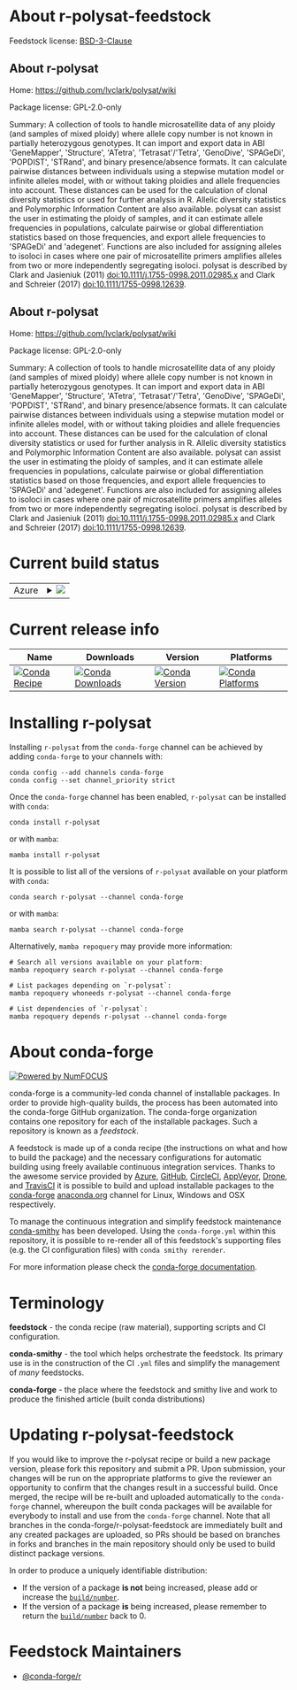 About r-polysat-feedstock
=========================

Feedstock license: [BSD-3-Clause](https://github.com/conda-forge/r-polysat-feedstock/blob/main/LICENSE.txt)


About r-polysat
---------------

Home: https://github.com/lvclark/polysat/wiki

Package license: GPL-2.0-only

Summary: A collection of tools to handle microsatellite data of any ploidy (and samples of mixed ploidy) where allele copy number is not known in partially heterozygous genotypes.  It can import and export data in ABI 'GeneMapper', 'Structure', 'ATetra', 'Tetrasat'/'Tetra', 'GenoDive', 'SPAGeDi', 'POPDIST', 'STRand', and binary presence/absence formats.  It can calculate pairwise distances between individuals using a stepwise mutation model or infinite alleles model, with or without taking ploidies and allele frequencies into account.  These distances can be used for the calculation of clonal diversity statistics or used for further analysis in R.  Allelic diversity statistics and Polymorphic Information Content are also available.  polysat can  assist the user in estimating the ploidy of samples, and it can estimate allele  frequencies in populations, calculate pairwise or global differentiation statistics  based on those frequencies, and export allele frequencies to 'SPAGeDi' and 'adegenet'.   Functions are also included for assigning alleles to isoloci in cases where one pair  of microsatellite primers amplifies alleles from two or more independently segregating isoloci.  polysat is described by Clark and Jasieniuk (2011) <doi:10.1111/j.1755-0998.2011.02985.x> and Clark and Schreier (2017) <doi:10.1111/1755-0998.12639>.

About r-polysat
---------------

Home: https://github.com/lvclark/polysat/wiki

Package license: GPL-2.0-only

Summary: A collection of tools to handle microsatellite data of any ploidy (and samples of mixed ploidy) where allele copy number is not known in partially heterozygous genotypes.  It can import and export data in ABI 'GeneMapper', 'Structure', 'ATetra', 'Tetrasat'/'Tetra', 'GenoDive', 'SPAGeDi', 'POPDIST', 'STRand', and binary presence/absence formats.  It can calculate pairwise distances between individuals using a stepwise mutation model or infinite alleles model, with or without taking ploidies and allele frequencies into account.  These distances can be used for the calculation of clonal diversity statistics or used for further analysis in R.  Allelic diversity statistics and Polymorphic Information Content are also available.  polysat can  assist the user in estimating the ploidy of samples, and it can estimate allele  frequencies in populations, calculate pairwise or global differentiation statistics  based on those frequencies, and export allele frequencies to 'SPAGeDi' and 'adegenet'.   Functions are also included for assigning alleles to isoloci in cases where one pair  of microsatellite primers amplifies alleles from two or more independently segregating isoloci.  polysat is described by Clark and Jasieniuk (2011) <doi:10.1111/j.1755-0998.2011.02985.x> and Clark and Schreier (2017) <doi:10.1111/1755-0998.12639>.

Current build status
====================


<table>
    
  <tr>
    <td>Azure</td>
    <td>
      <details>
        <summary>
          <a href="https://dev.azure.com/conda-forge/feedstock-builds/_build/latest?definitionId=7529&branchName=main">
            <img src="https://dev.azure.com/conda-forge/feedstock-builds/_apis/build/status/r-polysat-feedstock?branchName=main">
          </a>
        </summary>
        <table>
          <thead><tr><th>Variant</th><th>Status</th></tr></thead>
          <tbody><tr>
              <td>linux_64_r_base4.3</td>
              <td>
                <a href="https://dev.azure.com/conda-forge/feedstock-builds/_build/latest?definitionId=7529&branchName=main">
                  <img src="https://dev.azure.com/conda-forge/feedstock-builds/_apis/build/status/r-polysat-feedstock?branchName=main&jobName=linux&configuration=linux%20linux_64_r_base4.3" alt="variant">
                </a>
              </td>
            </tr><tr>
              <td>linux_64_r_base4.4</td>
              <td>
                <a href="https://dev.azure.com/conda-forge/feedstock-builds/_build/latest?definitionId=7529&branchName=main">
                  <img src="https://dev.azure.com/conda-forge/feedstock-builds/_apis/build/status/r-polysat-feedstock?branchName=main&jobName=linux&configuration=linux%20linux_64_r_base4.4" alt="variant">
                </a>
              </td>
            </tr><tr>
              <td>linux_aarch64_r_base4.3</td>
              <td>
                <a href="https://dev.azure.com/conda-forge/feedstock-builds/_build/latest?definitionId=7529&branchName=main">
                  <img src="https://dev.azure.com/conda-forge/feedstock-builds/_apis/build/status/r-polysat-feedstock?branchName=main&jobName=linux&configuration=linux%20linux_aarch64_r_base4.3" alt="variant">
                </a>
              </td>
            </tr><tr>
              <td>linux_aarch64_r_base4.4</td>
              <td>
                <a href="https://dev.azure.com/conda-forge/feedstock-builds/_build/latest?definitionId=7529&branchName=main">
                  <img src="https://dev.azure.com/conda-forge/feedstock-builds/_apis/build/status/r-polysat-feedstock?branchName=main&jobName=linux&configuration=linux%20linux_aarch64_r_base4.4" alt="variant">
                </a>
              </td>
            </tr><tr>
              <td>linux_ppc64le_r_base4.3</td>
              <td>
                <a href="https://dev.azure.com/conda-forge/feedstock-builds/_build/latest?definitionId=7529&branchName=main">
                  <img src="https://dev.azure.com/conda-forge/feedstock-builds/_apis/build/status/r-polysat-feedstock?branchName=main&jobName=linux&configuration=linux%20linux_ppc64le_r_base4.3" alt="variant">
                </a>
              </td>
            </tr><tr>
              <td>linux_ppc64le_r_base4.4</td>
              <td>
                <a href="https://dev.azure.com/conda-forge/feedstock-builds/_build/latest?definitionId=7529&branchName=main">
                  <img src="https://dev.azure.com/conda-forge/feedstock-builds/_apis/build/status/r-polysat-feedstock?branchName=main&jobName=linux&configuration=linux%20linux_ppc64le_r_base4.4" alt="variant">
                </a>
              </td>
            </tr><tr>
              <td>osx_64_r_base4.3</td>
              <td>
                <a href="https://dev.azure.com/conda-forge/feedstock-builds/_build/latest?definitionId=7529&branchName=main">
                  <img src="https://dev.azure.com/conda-forge/feedstock-builds/_apis/build/status/r-polysat-feedstock?branchName=main&jobName=osx&configuration=osx%20osx_64_r_base4.3" alt="variant">
                </a>
              </td>
            </tr><tr>
              <td>osx_64_r_base4.4</td>
              <td>
                <a href="https://dev.azure.com/conda-forge/feedstock-builds/_build/latest?definitionId=7529&branchName=main">
                  <img src="https://dev.azure.com/conda-forge/feedstock-builds/_apis/build/status/r-polysat-feedstock?branchName=main&jobName=osx&configuration=osx%20osx_64_r_base4.4" alt="variant">
                </a>
              </td>
            </tr><tr>
              <td>osx_arm64_r_base4.3</td>
              <td>
                <a href="https://dev.azure.com/conda-forge/feedstock-builds/_build/latest?definitionId=7529&branchName=main">
                  <img src="https://dev.azure.com/conda-forge/feedstock-builds/_apis/build/status/r-polysat-feedstock?branchName=main&jobName=osx&configuration=osx%20osx_arm64_r_base4.3" alt="variant">
                </a>
              </td>
            </tr><tr>
              <td>osx_arm64_r_base4.4</td>
              <td>
                <a href="https://dev.azure.com/conda-forge/feedstock-builds/_build/latest?definitionId=7529&branchName=main">
                  <img src="https://dev.azure.com/conda-forge/feedstock-builds/_apis/build/status/r-polysat-feedstock?branchName=main&jobName=osx&configuration=osx%20osx_arm64_r_base4.4" alt="variant">
                </a>
              </td>
            </tr><tr>
              <td>win_64_r_base4.3</td>
              <td>
                <a href="https://dev.azure.com/conda-forge/feedstock-builds/_build/latest?definitionId=7529&branchName=main">
                  <img src="https://dev.azure.com/conda-forge/feedstock-builds/_apis/build/status/r-polysat-feedstock?branchName=main&jobName=win&configuration=win%20win_64_r_base4.3" alt="variant">
                </a>
              </td>
            </tr><tr>
              <td>win_64_r_base4.4</td>
              <td>
                <a href="https://dev.azure.com/conda-forge/feedstock-builds/_build/latest?definitionId=7529&branchName=main">
                  <img src="https://dev.azure.com/conda-forge/feedstock-builds/_apis/build/status/r-polysat-feedstock?branchName=main&jobName=win&configuration=win%20win_64_r_base4.4" alt="variant">
                </a>
              </td>
            </tr>
          </tbody>
        </table>
      </details>
    </td>
  </tr>
</table>

Current release info
====================

| Name | Downloads | Version | Platforms |
| --- | --- | --- | --- |
| [![Conda Recipe](https://img.shields.io/badge/recipe-r--polysat-green.svg)](https://anaconda.org/conda-forge/r-polysat) | [![Conda Downloads](https://img.shields.io/conda/dn/conda-forge/r-polysat.svg)](https://anaconda.org/conda-forge/r-polysat) | [![Conda Version](https://img.shields.io/conda/vn/conda-forge/r-polysat.svg)](https://anaconda.org/conda-forge/r-polysat) | [![Conda Platforms](https://img.shields.io/conda/pn/conda-forge/r-polysat.svg)](https://anaconda.org/conda-forge/r-polysat) |

Installing r-polysat
====================

Installing `r-polysat` from the `conda-forge` channel can be achieved by adding `conda-forge` to your channels with:

```
conda config --add channels conda-forge
conda config --set channel_priority strict
```

Once the `conda-forge` channel has been enabled, `r-polysat` can be installed with `conda`:

```
conda install r-polysat
```

or with `mamba`:

```
mamba install r-polysat
```

It is possible to list all of the versions of `r-polysat` available on your platform with `conda`:

```
conda search r-polysat --channel conda-forge
```

or with `mamba`:

```
mamba search r-polysat --channel conda-forge
```

Alternatively, `mamba repoquery` may provide more information:

```
# Search all versions available on your platform:
mamba repoquery search r-polysat --channel conda-forge

# List packages depending on `r-polysat`:
mamba repoquery whoneeds r-polysat --channel conda-forge

# List dependencies of `r-polysat`:
mamba repoquery depends r-polysat --channel conda-forge
```


About conda-forge
=================

[![Powered by
NumFOCUS](https://img.shields.io/badge/powered%20by-NumFOCUS-orange.svg?style=flat&colorA=E1523D&colorB=007D8A)](https://numfocus.org)

conda-forge is a community-led conda channel of installable packages.
In order to provide high-quality builds, the process has been automated into the
conda-forge GitHub organization. The conda-forge organization contains one repository
for each of the installable packages. Such a repository is known as a *feedstock*.

A feedstock is made up of a conda recipe (the instructions on what and how to build
the package) and the necessary configurations for automatic building using freely
available continuous integration services. Thanks to the awesome service provided by
[Azure](https://azure.microsoft.com/en-us/services/devops/), [GitHub](https://github.com/),
[CircleCI](https://circleci.com/), [AppVeyor](https://www.appveyor.com/),
[Drone](https://cloud.drone.io/welcome), and [TravisCI](https://travis-ci.com/)
it is possible to build and upload installable packages to the
[conda-forge](https://anaconda.org/conda-forge) [anaconda.org](https://anaconda.org/)
channel for Linux, Windows and OSX respectively.

To manage the continuous integration and simplify feedstock maintenance
[conda-smithy](https://github.com/conda-forge/conda-smithy) has been developed.
Using the ``conda-forge.yml`` within this repository, it is possible to re-render all of
this feedstock's supporting files (e.g. the CI configuration files) with ``conda smithy rerender``.

For more information please check the [conda-forge documentation](https://conda-forge.org/docs/).

Terminology
===========

**feedstock** - the conda recipe (raw material), supporting scripts and CI configuration.

**conda-smithy** - the tool which helps orchestrate the feedstock.
                   Its primary use is in the construction of the CI ``.yml`` files
                   and simplify the management of *many* feedstocks.

**conda-forge** - the place where the feedstock and smithy live and work to
                  produce the finished article (built conda distributions)


Updating r-polysat-feedstock
============================

If you would like to improve the r-polysat recipe or build a new
package version, please fork this repository and submit a PR. Upon submission,
your changes will be run on the appropriate platforms to give the reviewer an
opportunity to confirm that the changes result in a successful build. Once
merged, the recipe will be re-built and uploaded automatically to the
`conda-forge` channel, whereupon the built conda packages will be available for
everybody to install and use from the `conda-forge` channel.
Note that all branches in the conda-forge/r-polysat-feedstock are
immediately built and any created packages are uploaded, so PRs should be based
on branches in forks and branches in the main repository should only be used to
build distinct package versions.

In order to produce a uniquely identifiable distribution:
 * If the version of a package **is not** being increased, please add or increase
   the [``build/number``](https://docs.conda.io/projects/conda-build/en/latest/resources/define-metadata.html#build-number-and-string).
 * If the version of a package **is** being increased, please remember to return
   the [``build/number``](https://docs.conda.io/projects/conda-build/en/latest/resources/define-metadata.html#build-number-and-string)
   back to 0.

Feedstock Maintainers
=====================

* [@conda-forge/r](https://github.com/orgs/conda-forge/teams/r/)

